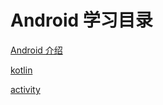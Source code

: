 # Android 学习目录

[Android 介绍](/android/01_intro/README.md)

[kotlin](/kotlin/README.md)

[activity](/android/02_activity/READMD.md)
